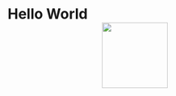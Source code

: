 <h1> Hello World </h>

<div id="header" align="center" >
  <img src="https://media.giphy.com/media/BXjqytvu9bKzCUHdzz/giphy.gif" width="130"/>



